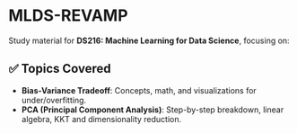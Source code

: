 # MLDS-REVAMP

Study material for **DS216: Machine Learning for Data Science**, focusing on:

## ✅ Topics Covered
- **Bias-Variance Tradeoff**: Concepts, math, and visualizations for under/overfitting.
- **PCA (Principal Component Analysis)**: Step-by-step breakdown, linear algebra, KKT and dimensionality reduction.

